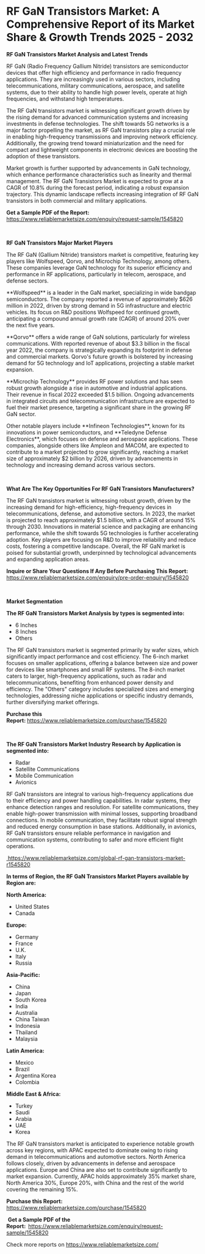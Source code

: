 <p><h1>RF GaN Transistors Market: A Comprehensive Report of its Market Share & Growth Trends 2025 - 2032</h1></p><p><strong>RF GaN Transistors Market Analysis and Latest Trends</strong></p>
<p><p>RF GaN (Radio Frequency Gallium Nitride) transistors are semiconductor devices that offer high efficiency and performance in radio frequency applications. They are increasingly used in various sectors, including telecommunications, military communications, aerospace, and satellite systems, due to their ability to handle high power levels, operate at high frequencies, and withstand high temperatures.</p><p>The RF GaN transistors market is witnessing significant growth driven by the rising demand for advanced communication systems and increasing investments in defense technologies. The shift towards 5G networks is a major factor propelling the market, as RF GaN transistors play a crucial role in enabling high-frequency transmissions and improving network efficiency. Additionally, the growing trend toward miniaturization and the need for compact and lightweight components in electronic devices are boosting the adoption of these transistors.</p><p>Market growth is further supported by advancements in GaN technology, which enhance performance characteristics such as linearity and thermal management. The RF GaN Transistors Market is expected to grow at a CAGR of 10.8% during the forecast period, indicating a robust expansion trajectory. This dynamic landscape reflects increasing integration of RF GaN transistors in both commercial and military applications.</p></p>
<p><strong>Get a Sample PDF of the Report:&nbsp;</strong> <a href="https://www.reliablemarketsize.com/enquiry/request-sample/1545820?utm_campaign=1836&utm_medium=2&utm_source=Github&utm_content=ia&utm_term=12022025&utm_id=rf-gan-transistors">https://www.reliablemarketsize.com/enquiry/request-sample/1545820</a></p>
<p>&nbsp;</p>
<p><strong>RF GaN Transistors Major Market Players</strong></p>
<p><p>The RF GaN (Gallium Nitride) transistors market is competitive, featuring key players like Wolfspeed, Qorvo, and Microchip Technology, among others. These companies leverage GaN technology for its superior efficiency and performance in RF applications, particularly in telecom, aerospace, and defense sectors.</p><p>**Wolfspeed** is a leader in the GaN market, specializing in wide bandgap semiconductors. The company reported a revenue of approximately $626 million in 2022, driven by strong demand in 5G infrastructure and electric vehicles. Its focus on R&D positions Wolfspeed for continued growth, anticipating a compound annual growth rate (CAGR) of around 20% over the next five years.</p><p>**Qorvo** offers a wide range of GaN solutions, particularly for wireless communications. With reported revenue of about $3.3 billion in the fiscal year 2022, the company is strategically expanding its footprint in defense and commercial markets. Qorvo's future growth is bolstered by increasing demand for 5G technology and IoT applications, projecting a stable market expansion.</p><p>**Microchip Technology** provides RF power solutions and has seen robust growth alongside a rise in automotive and industrial applications. Their revenue in fiscal 2022 exceeded $1.5 billion. Ongoing advancements in integrated circuits and telecommunication infrastructure are expected to fuel their market presence, targeting a significant share in the growing RF GaN sector.</p><p>Other notable players include **Infineon Technologies**, known for its innovations in power semiconductors, and **Teledyne Defense Electronics**, which focuses on defense and aerospace applications. These companies, alongside others like Ampleon and MACOM, are expected to contribute to a market projected to grow significantly, reaching a market size of approximately $2 billion by 2026, driven by advancements in technology and increasing demand across various sectors.</p></p>
<p>&nbsp;</p>
<p><strong>What Are The Key Opportunities For RF GaN Transistors Manufacturers?</strong></p>
<p><p>The RF GaN transistors market is witnessing robust growth, driven by the increasing demand for high-efficiency, high-frequency devices in telecommunications, defense, and automotive sectors. In 2023, the market is projected to reach approximately $1.5 billion, with a CAGR of around 15% through 2030. Innovations in material science and packaging are enhancing performance, while the shift towards 5G technologies is further accelerating adoption. Key players are focusing on R&D to improve reliability and reduce costs, fostering a competitive landscape. Overall, the RF GaN market is poised for substantial growth, underpinned by technological advancements and expanding application areas.</p></p>
<p><strong>Inquire or Share Your Questions If Any Before Purchasing This Report:</strong> <a href="https://www.reliablemarketsize.com/enquiry/pre-order-enquiry/1545820?utm_campaign=1836&utm_medium=2&utm_source=Github&utm_content=ia&utm_term=12022025&utm_id=rf-gan-transistors">https://www.reliablemarketsize.com/enquiry/pre-order-enquiry/1545820</a></p>
<p>&nbsp;</p>
<p><strong>Market Segmentation</strong></p>
<p><strong>The RF GaN Transistors Market Analysis by types is segmented into:</strong></p>
<p><ul><li>6 Inches</li><li>8 Inches</li><li>Others</li></ul></p>
<p><p>The RF GaN transistors market is segmented primarily by wafer sizes, which significantly impact performance and cost efficiency. The 6-inch market focuses on smaller applications, offering a balance between size and power for devices like smartphones and small RF systems. The 8-inch market caters to larger, high-frequency applications, such as radar and telecommunications, benefiting from enhanced power density and efficiency. The "Others" category includes specialized sizes and emerging technologies, addressing niche applications or specific industry demands, further diversifying market offerings.</p></p>
<p><strong>Purchase this Report:&nbsp;</strong><a href="https://www.reliablemarketsize.com/purchase/1545820?utm_campaign=1836&utm_medium=2&utm_source=Github&utm_content=ia&utm_term=12022025&utm_id=rf-gan-transistors">https://www.reliablemarketsize.com/purchase/1545820</a></p>
<p>&nbsp;</p>
<p><strong>The RF GaN Transistors Market Industry Research by Application is segmented into:</strong></p>
<p><ul><li>Radar</li><li>Satellite Communications</li><li>Mobile Communication</li><li>Avionics</li></ul></p>
<p><p>RF GaN transistors are integral to various high-frequency applications due to their efficiency and power handling capabilities. In radar systems, they enhance detection ranges and resolution. For satellite communications, they enable high-power transmission with minimal losses, supporting broadband connections. In mobile communication, they facilitate robust signal strength and reduced energy consumption in base stations. Additionally, in avionics, RF GaN transistors ensure reliable performance in navigation and communication systems, contributing to safer and more efficient flight operations.</p></p>
<p><a href="https://www.reliablemarketsize.com/global-rf-gan-transistors-market-r1545820?utm_campaign=1836&utm_medium=2&utm_source=Github&utm_content=ia&utm_term=12022025&utm_id=rf-gan-transistors">&nbsp;https://www.reliablemarketsize.com/global-rf-gan-transistors-market-r1545820</a></p>
<p><strong>In terms of Region, the RF GaN Transistors Market Players available by Region are:</strong></p>
<p>
    <p> <strong> North America: </strong>
        <ul>
            <li>United States</li>
            <li>Canada</li>
        </ul>
        </p> 
    <p> <strong> Europe: </strong>
        <ul>
            <li>Germany</li>
            <li>France</li>
            <li>U.K.</li>
            <li>Italy</li>
            <li>Russia</li>
        </ul>
        </p> 
    <p> <strong> Asia-Pacific: </strong>
        <ul>
            <li>China</li>
            <li>Japan</li>
            <li>South Korea</li>
            <li>India</li>
            <li>Australia</li>
            <li>China Taiwan</li>
            <li>Indonesia</li>
            <li>Thailand</li>
            <li>Malaysia</li>
        </ul>
        </p> 
    <p> <strong> Latin America: </strong>
        <ul>
            <li>Mexico</li>
            <li>Brazil</li>
            <li>Argentina Korea</li>
            <li>Colombia</li>
        </ul>
        </p> 
    <p> <strong> Middle East & Africa: </strong>
        <ul>
            <li>Turkey</li>
            <li>Saudi</li>
            <li>Arabia</li>
            <li>UAE</li>
            <li>Korea</li>
        </ul>
    </p>
    </p>
<p><p>The RF GaN transistors market is anticipated to experience notable growth across key regions, with APAC expected to dominate owing to rising demand in telecommunications and automotive sectors. North America follows closely, driven by advancements in defense and aerospace applications. Europe and China are also set to contribute significantly to market expansion. Currently, APAC holds approximately 35% market share, North America 30%, Europe 20%, with China and the rest of the world covering the remaining 15%.</p></p>
<p><strong>Purchase this Report: </strong><a href="https://www.reliablemarketsize.com/purchase/1545820?utm_campaign=1836&utm_medium=2&utm_source=Github&utm_content=ia&utm_term=12022025&utm_id=rf-gan-transistors">https://www.reliablemarketsize.com/purchase/1545820</a></p>
<p>&nbsp;<strong>Get a Sample PDF of the Report:&nbsp;&nbsp;</strong><a href="https://www.reliablemarketsize.com/enquiry/request-sample/1545820?utm_campaign=1836&utm_medium=2&utm_source=Github&utm_content=ia&utm_term=12022025&utm_id=rf-gan-transistors">https://www.reliablemarketsize.com/enquiry/request-sample/1545820</a></p>
<p><strong></strong></p>
<p>Check more reports on <a href="https://www.reliablemarketsize.com/?utm_campaign=1836&utm_medium=2&utm_source=Github&utm_content=ia&utm_term=12022025&utm_id=rf-gan-transistors">https://www.reliablemarketsize.com/</a></p>